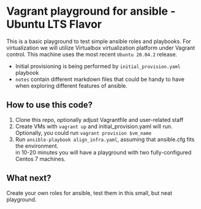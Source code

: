 # Vagrant playground for ansible - Ubuntu LTS Flavor

This is a basic playground to test simple ansible roles and playbooks.
For virtualization we will utilize Virtualbox virtualization platform under Vagrant control.
This machine uses the most recent `Ubuntu 20.04.2` release.


* Initial provisioning is being performed by `initial_provision.yaml` playbook
* `notes` contain different markdown files that could be handy to have when exploring different features of ansible.

## How to use this code?

1. Clone this repo, optionally adjust Vagrantfile and user-related staff
2. Create VMs with `vagrant up` and initial_provision.yaml will run. <br>
Optionally, you could run `vagrant provision $vm_name`
3. Run `ansible-playbook align_infra.yaml`, assuming that ansible.cfg fits the environment. <br>
in 10-20 minutes you will have a playground with two fully-configured Centos 7 machines.

## What next?

Create your own roles for ansible, test them in this small, but neat playground.